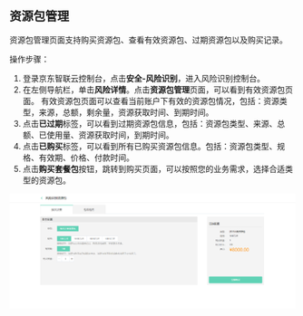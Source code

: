 ## 资源包管理

资源包管理页面支持购买资源包、查看有效资源包、过期资源包以及购买记录。

操作步骤：

1. 登录京东智联云控制台，点击**安全-风险识别**，进入风险识别控制台。
2. 在左侧导航栏，单击**风险详情**。点击**资源包管理**页面，可以看到有效资源包页面。 有效资源包页面可以查看当前账户下有效的资源包情况，包括：资源类型，来源，总额，剩余量，资源获取时间、到期时间。
3. 点击**已过期**标签，可以看到过期资源包信息，包括：资源包类型、来源、总额、已使用量、资源获取时间，到期时间。
4. 点击**已购买**标签，可以看到所有已购买资源包信息。包括：资源包类型、规格、有效期、价格、付款时间。
5. 点击**购买套餐包**按钮，跳转到购买页面，可以按照您的业务需求，选择合适类型的资源包。

![image](../../../../image/Risk-Detection/resource.png)